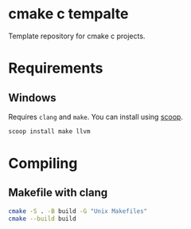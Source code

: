 # cmake c tempalte

Template repository for cmake c projects.

# Requirements

## Windows

Requires `clang` and `make`. You can install using [scoop](https://scoop.sh/).

```bash
scoop install make llvm
```

# Compiling

## Makefile with clang

```bash
cmake -S . -B build -G "Unix Makefiles"
cmake --build build
```
